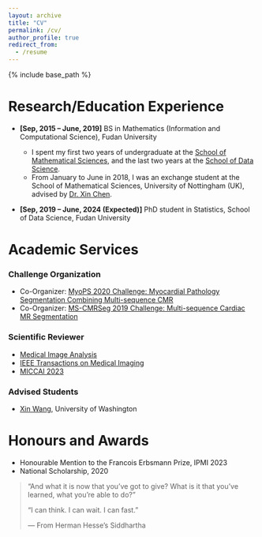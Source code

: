 ```yaml
---
layout: archive
title: "CV"
permalink: /cv/
author_profile: true
redirect_from:
  - /resume
---
```


{% include base_path %}

Research/Education Experience
======
* **[Sep, 2015 – June, 2019]** BS in Mathematics (Information and Computational Science), Fudan University
  * I spent my first two years of undergraduate at the [School of Mathematical Sciences](https://math.fudan.edu.cn/mathen/main.htm), and the last two years at the [School of Data Science](https://sds.fudan.edu.cn).
  * From January to June in 2018, I was an exchange student at the School of Mathematical Sciences, University of Nottingham (UK), advised by [Dr. Xin Chen](http://www.cs.nott.ac.uk/~pszxc/).

* **[Sep, 2019 – June, 2024 (Expected)]** PhD student in Statistics, School of Data Science, Fudan University



# Academic Services

### Challenge Organization

- Co-Organizer: [MyoPS 2020 Challenge: Myocardial Pathology Segmentation Combining Multi-sequence CMR](http://www.sdspeople.fudan.edu.cn/zhuangxiahai/0/myops20/)
- Co-Organizer: [MS-CMRSeg 2019 Challenge: Multi-sequence Cardiac MR Segmentation](http://www.sdspeople.fudan.edu.cn/zhuangxiahai/0/mscmrseg19/)

### Scientific Reviewer

- [Medical Image Analysis](https://www.journals.elsevier.com/medical-image-analysis)
- [IEEE Transactions on Medical Imaging](https://ieeexplore.ieee.org/xpl/RecentIssue.jsp?punumber=42)
- [MICCAI 2023](https://conferences.miccai.org/2023/en/)

### Advised Students

- [Xin Wang](https://wxdrizzle.github.io/), University of Washington



# Honours and Awards

- Honourable Mention to the Francois Erbsmann Prize, IPMI 2023
- National Scholarship, 2020





> “And what it is now that you’ve got to give? What is it that you’ve learned, what you’re able to do?”
>
> “I can think. I can wait. I can fast.”
>
> — From Herman Hesse’s Siddhartha

